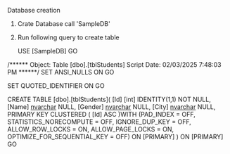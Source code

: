 Database creation

1) Crate Database call 'SampleDB'
2) Run following query to create table

   USE [SampleDB]
GO

/****** Object:  Table [dbo].[tblStudents]    Script Date: 02/03/2025 7:48:03 PM ******/
SET ANSI_NULLS ON
GO

SET QUOTED_IDENTIFIER ON
GO

CREATE TABLE [dbo].[tblStudents](
	[Id] [int] IDENTITY(1,1) NOT NULL,
	[Name] [nvarchar](50) NULL,
	[Gender] [nvarchar](10) NULL,
	[City] [nvarchar](20) NULL,
PRIMARY KEY CLUSTERED 
(
	[Id] ASC
)WITH (PAD_INDEX = OFF, STATISTICS_NORECOMPUTE = OFF, IGNORE_DUP_KEY = OFF, ALLOW_ROW_LOCKS = ON, ALLOW_PAGE_LOCKS = ON, OPTIMIZE_FOR_SEQUENTIAL_KEY = OFF) ON [PRIMARY]
) ON [PRIMARY]
GO


